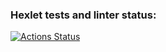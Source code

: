 ### Hexlet tests and linter status:
[![Actions Status](https://github.com/Emilya-02/js-react-developer-project-12/workflows/hexlet-check/badge.svg)](https://github.com/Emilya-02/js-react-developer-project-12/actions)